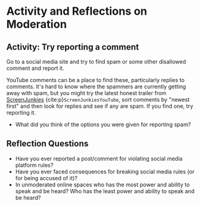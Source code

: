 # Activity and Reflections on Moderation

## Activity: Try reporting a comment

Go to a social media site and try to find spam or some other disallowed comment and report it.

YouTube comments can be a place to find these, particularly replies to comments. It's hard to know where the spammers are currently getting away with spam, but you might try the latest honest trailer from [ScreenJunkies](https://www.youtube.com/c/screenjunkies) {cite:p}`ScreenJunkiesYouTube`, sort comments by "newest first" and then look for replies and see if any are spam. If you find one, try reporting it.

* What did you think of the options you were given for reporting spam?

## Reflection Questions

- Have you ever reported a post/comment for violating social media platform rules?
- Have you ever faced consequences for breaking social media rules (or for being accused of it)?
- In unmoderated online spaces who has the most power and ability to speak and be heard? Who has the least power and ability to speak and be heard?